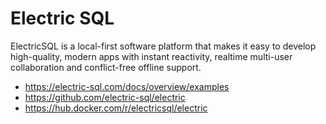 # Electric SQL

ElectricSQL is a local-first software platform that makes it easy to develop high-quality, modern apps with instant reactivity, realtime multi-user collaboration and conflict-free offline support.

* https://electric-sql.com/docs/overview/examples
* https://github.com/electric-sql/electric
* https://hub.docker.com/r/electricsql/electric